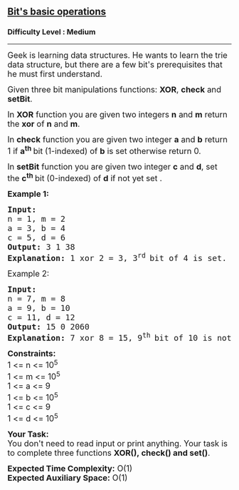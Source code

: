 <h2><a href="https://www.geeksforgeeks.org/problems/bits-basic-operations/1?page=49&difficulty=Medium&sortBy=submissions">Bit's basic operations</a></h2><h3>Difficulty Level : Medium</h3><hr><div class="problems_problem_content__Xm_eO"><p><span style="font-size: 18px;">Geek is learning data structures. He wants to learn the trie data structure, but there are a few bit's prerequisites that he must first understand.</span></p>
<p><span style="font-size: 18px;">Given three bit manipulations functions: <strong>XOR</strong>, <strong>check</strong> and <strong>setBit</strong>.</span></p>
<p><span style="font-size: 18px;">In <strong>XOR</strong> function you are given two integers <strong>n</strong>&nbsp;and <strong>m</strong>&nbsp;return the <strong>xor</strong> of <strong>n</strong>&nbsp;and <strong>m</strong>.</span></p>
<p><span style="font-size: 18px;">In <strong>check</strong> function you are given two&nbsp;integer <strong>a</strong>&nbsp;and <strong>b</strong>&nbsp;return 1 if <strong>a</strong><sup><strong>th</strong>&nbsp;</sup>bit (1-indexed) of <strong>b</strong>&nbsp;is set otherwise return 0.</span></p>
<p><span style="font-size: 18px;">In <strong>setBit</strong> function you are given two integer <strong>c</strong>&nbsp;and <strong>d</strong>, set the <strong>c</strong><sup><strong>th</strong>&nbsp;</sup>bit (0-indexed) of <strong>d</strong> if not yet set .</span></p>
<p><span style="font-size: 18px;"><strong>Example 1:</strong></span></p>
<pre><span style="font-size: 18px;"><strong>Input:</strong>
n = 1, m = 2
a = 3, b = 4
c = 5, d = 6
<strong>Output: </strong>3 1 38
<strong>Explanation:</strong> 1 xor 2 = 3, 3<sup>rd </sup>bit of 4 is set. After setting 5<sup>th </sup>bit of 6 result is 100110 which in decimal form is 38.</span>
</pre>
<p><span style="font-size: 18px;">Example 2:</span></p>
<pre><span style="font-size: 18px;"><strong>Input:</strong> 
n = 7, m = 8
a = 9, b = 10
c = 11, d = 12 
<strong>Output: </strong>15 0 2060 
<strong>Explanation:</strong> 7 xor 8 = 15, 9<sup>th</sup><sup> </sup>bit of 10 is not set. After setting 11<sup>th </sup>bit of 12 result is 100000001100 which in decimal form is 2060.</span></pre>
<p><span style="font-size: 18px;"><strong>Constraints:</strong><br>1 &lt;= n&nbsp;&lt;= 10<sup>5</sup></span><br><span style="font-size: 18px;">1 &lt;= m&nbsp;&lt;= 10<sup>5</sup></span><br><span style="font-size: 18px;">1 &lt;= a&nbsp;&lt;= 9<br>1 &lt;= b&nbsp;&lt;= 10<sup>5</sup><br>1 &lt;= c&nbsp;&lt;= 9<br>1 &lt;= d&nbsp;&lt;= 10<sup>5</sup></span></p>
<p><span style="font-size: 18px;"><strong>Your Task:</strong><br>You don't need to read input or print anything. Your task is to complete three&nbsp;functions <strong>XOR(),&nbsp;check() and set()</strong>.</span></p>
<p><span style="font-size: 18px;"><strong>Expected Time Complexity:</strong>&nbsp;O(1)<br><strong>Expected Auxiliary Space:</strong>&nbsp;O(1)</span></p></div>